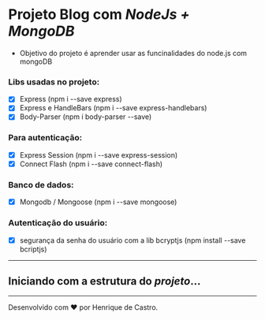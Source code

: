 # Projeto Blog com *NodeJs + MongoDB*

* Objetivo do projeto é aprender usar as funcinalidades do node.js com mongoDB

### Libs usadas no projeto:

- [x] Express (npm i --save express)
- [x] Express e HandleBars (npm i --save express-handlebars)
- [x] Body-Parser (npm i body-parser --save)

### Para autenticação:
- [x] Express Session (npm i --save express-session)
- [x] Connect Flash (npm i --save connect-flash)

### Banco de dados:
- [x] Mongodb / Mongoose (npm i --save mongoose)

### Autenticação do usuário:
- [x] segurança da senha do usuário com a lib bcryptjs (npm install --save bcriptjs)

---

## Iniciando com a estrutura do _**projeto**_...

---
Desenvolvido com :heart: por Henrique de Castro.
